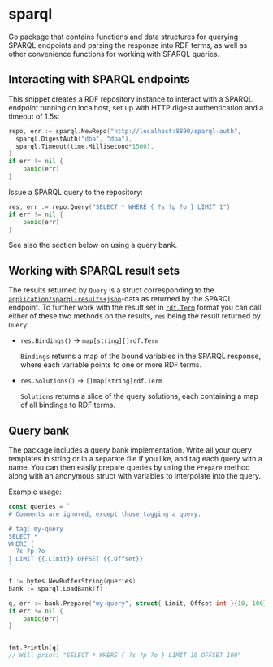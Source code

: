 # sparql

Go package that contains functions and data structures for querying SPARQL endpoints and parsing the response into RDF terms, as well as other convenience functions for working with SPARQL queries.

## Interacting with SPARQL endpoints



This snippet creates a RDF repository instance to interact with a SPARQL endpoint running on localhost, set up with HTTP digest authentication and a timeout of 1.5s:

```go
repo, err := sparql.NewRepo("http://localhost:8890/sparql-auth",
  sparql.DigestAuth("dba", "dba"),
  sparql.Timeout(time.Millisecond*1500),
)
if err != nil {
    panic(err)
}
```

Issue a SPARQL query to the repository:
```go
res, err := repo.Query("SELECT * WHERE { ?s ?p ?o } LIMIT 1")
if err != nil {
    panic(err)
}
```

See also the section below on using a query bank.

## Working with SPARQL result sets

The results returned by `Query` is a struct corresponding to the [`application/sparql-results+json`](http://www.w3.org/TR/rdf-sparql-json-res/)-data as returned by the SPARQL endpoint. To further work with the result set in [`rdf.Term`](https://github.com/knakk/rdf) format you can call either of these two methods on the results, `res` being the result returned by `Query`:

- `res.Bindings()` -> `map[string][]rdf.Term`

  `Bindings` returns a map of the bound variables in the SPARQL response, where each variable points to one or more RDF terms.

- `res.Solutions()`  -> `[]map[string]rdf.Term`

  `Solutions` returns a slice of the query solutions, each containing a map of all bindings to RDF terms.

## Query bank

The package includes a query bank implementation. Write all your query templates in string or in a separate file if you like, and tag each query with a name. You can then easily prepare queries by using the `Prepare` method along with an anonymous struct with variables to interpolate into the query.

Example usage:

```go
const queries = `
# Comments are ignored, except those tagging a query.

# tag: my-query
SELECT *
WHERE {
  ?s ?p ?o
} LIMIT {{.Limit}} OFFSET {{.Offset}}
`

f := bytes.NewBufferString(queries)
bank := sparql.LoadBank(f)

q, err := bank.Prepare("my-query", struct{ Limit, Offset int }{10, 100})
if err != nil {
    panic(err)
}


fmt.Println(q)
// Will print: "SELECT * WHERE { ?s ?p ?o } LIMIT 10 OFFSET 100"

```
